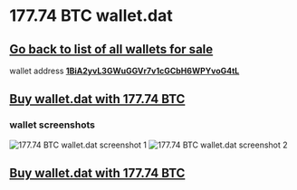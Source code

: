 # 177.74 BTC wallet.dat

## [Go back to list of all wallets for sale](https://github.com/mady2077/walletBTC)

wallet address **[1BiA2yvL3GWuGGVr7v1cGCbH6WPYvoG4tL](https://www.blockchain.com/btc/address/1BiA2yvL3GWuGGVr7v1cGCbH6WPYvoG4tL)**

## [Buy wallet.dat with 177.74 BTC](https://satoshidisk.com/pay/CBJBLO)

### wallet screenshots 

![177.74 BTC wallet.dat screenshot 1](https://i.imgur.com/DtfKuu3.png)
![177.74 BTC wallet.dat screenshot 2](https://i.imgur.com/GF4Ww3z.png)

## [Buy wallet.dat with 177.74 BTC](https://satoshidisk.com/pay/CBJBLO)